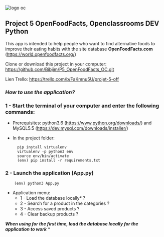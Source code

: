 ![logo oc](https://cdn.welcometothejungle.co/uploads/organization/logo/9778/150891/openclassrooms.jpg)

## Project 5 OpenFoodFacts, Openclassrooms DEV Python

This app is intended to help people who want to find alternative foods to improve
their eating habits with the site database **OpenFoodFacts.com**
(https://world.openfoodfacts.org/)

Clone or download this project in your computer: https://github.com/Bibjim/P5_OpenFoodFacts_OC.git

Lien Trello: https://trello.com/b/FaKmnu5U/projet-5-off


### ***How to use the application?***

### 1 - Start the terminal of your computer and enter the following commands:
- Prerequisites: python3.6 (https://www.python.org/downloads/) and MySQL5.5 (https://dev.mysql.com/downloads/installer/)
- In the project folder:

        pip install virtualenv
        virtualenv -p python3 env
        source env/bin/activate
        (env) pip install -r requirements.txt

### 2 - Launch the application (**App.py**)
        (env) python3 App.py

- Application menu:
    - 1 - Load the database locally* ?
    - 2 - Search for a product in the categories ?
    - 3 - Access saved products ?
    - 4 - Clear backup products ?

***When using for the first time, load the database locally for the application to work*** *
